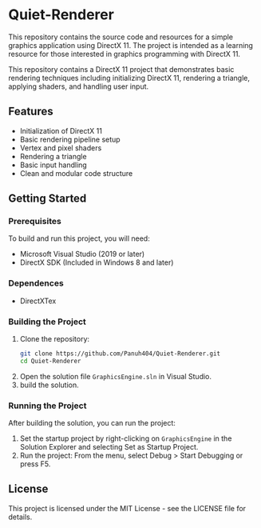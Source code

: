 # Quiet-Renderer

This repository contains the source code and resources for a simple graphics application using DirectX 11. The project is intended as a learning resource for those interested in graphics programming with DirectX 11.

This repository contains a DirectX 11 project that demonstrates basic rendering techniques including initializing DirectX 11, rendering a triangle, applying shaders, and handling user input.

## Features

- Initialization of DirectX 11
- Basic rendering pipeline setup
- Vertex and pixel shaders
- Rendering a triangle
- Basic input handling
- Clean and modular code structure

## Getting Started

### Prerequisites

To build and run this project, you will need:

- Microsoft Visual Studio (2019 or later)
- DirectX SDK (Included in Windows 8 and later)

### Dependences
- DirectXTex

### Building the Project

1. Clone the repository:
   ```bash
   git clone https://github.com/Panuh404/Quiet-Renderer.git
   cd Quiet-Renderer
2. Open the solution file `GraphicsEngine.sln` in Visual Studio.
3. build the solution.

### Running the Project

After building the solution, you can run the project:
1. Set the startup project by right-clicking on `GraphicsEngine` in the Solution Explorer and selecting Set as Startup Project.
2. Run the project:
    From the menu, select Debug > Start Debugging or press F5.


## License
This project is licensed under the MIT License - see the LICENSE file for details.
